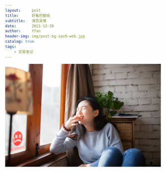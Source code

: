 ```yaml
---
layout:     post
title:      好看的壁纸
subtitle:   演员吴倩
date:       2021-12-30
author:     Yfan
header-img: img/post-bg-ios9-web.jpg
catalog: true
tags:
    - 交易笔记
---
```


![wuqian](https://github.com/shuideya/shuideya.github.io/blob/master/img/714a59a7gw1enxgzsnq7qj21kw11x11r.jpg)




